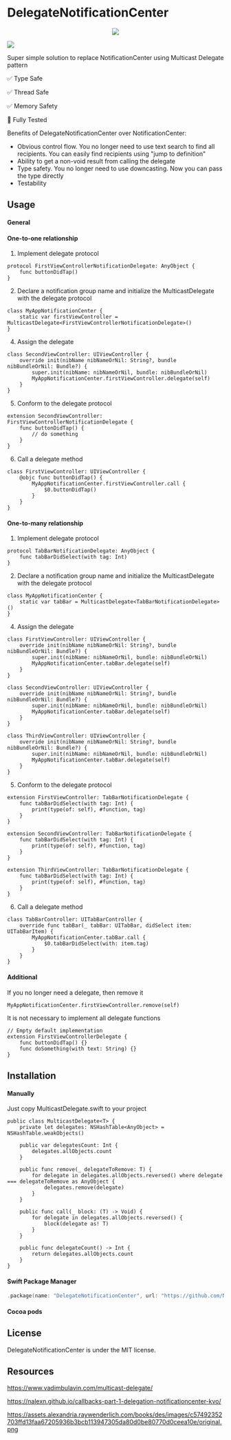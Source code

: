 # DelegateNotificationCenter

<p align="center"> <img src="original.png" /><br>

 ![](http://img.shields.io/badge/Swift-5.0-blue.svg)


Super simple solution to replace NotificationCenter using Multicast Delegate pattern

✅ Type Safe 

✅ Thread Safe

✅ Memory Safety

💯 Fully Tested

Benefits of DelegateNotificationCenter over NotificationCenter:
    
* Obvious control flow. You no longer need to use text search to find all recipients. You can easily find recipients using "jump to definition"
* Ability to get a non-void result from calling the delegate
* Type safety. You no longer need to use downcasting. Now you can pass the type directly
* Testability

## Usage

#### General

#### One-to-one relationship
 
1. Implement delegate protocol
```
protocol FirstViewControllerNotificationDelegate: AnyObject {
    func buttonDidTap()
}
```

2. Declare a notification group name and initialize the MulticastDelegate with the delegate protocol
```
class MyAppNotificationCenter {
    static var firstViewController = MulticastDelegate<FirstViewControllerNotificationDelegate>()
}
```

4. Assign the delegate
```
class SecondViewController: UIViewController {
    override init(nibName nibNameOrNil: String?, bundle nibBundleOrNil: Bundle?) {
        super.init(nibName: nibNameOrNil, bundle: nibBundleOrNil)
        MyAppNotificationCenter.firstViewController.delegate(self)
    }
}
```

5. Conform to the delegate protocol
```
extension SecondViewController: FirstViewControllerNotificationDelegate {
    func buttonDidTap() {
        // do something
    }
}
```

6. Call a delegate method
```
class FirstViewController: UIViewController {
    @objc func buttonDidTap() {
        MyAppNotificationCenter.firstViewController.call {
            $0.buttonDidTap()
        }
    }
}
```
 
 #### One-to-many relationship
 
1. Implement delegate protocol
```
protocol TabBarNotificationDelegate: AnyObject {
    func tabBarDidSelect(with tag: Int)
}
```

2. Declare a notification group name and initialize the MulticastDelegate with the delegate protocol
```
class MyAppNotificationCenter {
    static var tabBar = MulticastDelegate<TabBarNotificationDelegate>()
}
```

4. Assign the delegate
```
class FirstViewController: UIViewController {
    override init(nibName nibNameOrNil: String?, bundle nibBundleOrNil: Bundle?) {
        super.init(nibName: nibNameOrNil, bundle: nibBundleOrNil)
        MyAppNotificationCenter.tabBar.delegate(self)
    }
}
 
class SecondViewController: UIViewController {
    override init(nibName nibNameOrNil: String?, bundle nibBundleOrNil: Bundle?) {
        super.init(nibName: nibNameOrNil, bundle: nibBundleOrNil)
        MyAppNotificationCenter.tabBar.delegate(self)
    }
}

class ThirdViewController: UIViewController {
    override init(nibName nibNameOrNil: String?, bundle nibBundleOrNil: Bundle?) {
        super.init(nibName: nibNameOrNil, bundle: nibBundleOrNil)
        MyAppNotificationCenter.tabBar.delegate(self)
    }
}

```

5. Conform to the delegate protocol
```
extension FirstViewController: TabBarNotificationDelegate {
    func tabBarDidSelect(with tag: Int) {
        print(type(of: self), #function, tag)
    }
}

extension SecondViewController: TabBarNotificationDelegate {
    func tabBarDidSelect(with tag: Int) {
        print(type(of: self), #function, tag)
    }
}
 
extension ThirdViewController: TabBarNotificationDelegate {
    func tabBarDidSelect(with tag: Int) {
        print(type(of: self), #function, tag)
    }
}
```

6. Call a delegate method
```
class TabBarController: UITabBarController {  
    override func tabBar(_ tabBar: UITabBar, didSelect item: UITabBarItem) {
        MyAppNotificationCenter.tabBar.call {
            $0.tabBarDidSelect(with: item.tag)
        }
    }
}

```

#### Additional

If you no longer need a delegate, then remove it

```
MyAppNotificationCenter.firstViewController.remove(self)
```

It is not necessary to implement all delegate functions
```
// Empty default implementation
extension FirstViewControllerDelegate {
    func buttonDidTap() {}
    func doSomething(with text: String) {}
}
```

## Installation
    
#### Manually

Just copy MulticastDelegate.swift to your project 

```
public class MulticastDelegate<T> {
    private let delegates: NSHashTable<AnyObject> = NSHashTable.weakObjects()
    
    public var delegatesCount: Int {
        delegates.allObjects.count
    }
    
    public func remove(_ delegateToRemove: T) {
        for delegate in delegates.allObjects.reversed() where delegate === delegateToRemove as AnyObject {
            delegates.remove(delegate)
        }
    }
    
    public func call(_ block: (T) -> Void) {
        for delegate in delegates.allObjects.reversed() {
            block(delegate as! T)
        }
    }
    
    public func delegateCount() -> Int {
        return delegates.allObjects.count
    }
}
```

#### Swift Package Manager

```swift
.package(name: "DelegateNotificationCenter", url: "https://github.com/NikitaKosolapov/DelegateNotificationCenter.git", from: "1.0.0")
```
 
#### Cocoa pods

## License

DelegateNotificationCenter is under the MIT license.

## Resources
https://www.vadimbulavin.com/multicast-delegate/
 
https://nalexn.github.io/callbacks-part-1-delegation-notificationcenter-kvo/
 
https://assets.alexandria.raywenderlich.com/books/des/images/c57492352703ffd13faa67205936b3bcb113947305da80d0be80770d0ceea10e/original.png
